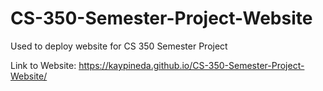 # CS-350-Semester-Project-Website
Used to deploy website for CS 350 Semester Project

Link to Website: https://kaypineda.github.io/CS-350-Semester-Project-Website/
